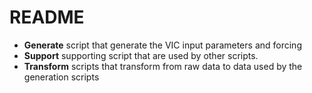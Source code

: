 # README

  * **Generate** script that generate the VIC input parameters and forcing
  * **Support** supporting script that are used by other scripts.
  * **Transform** scripts that transform from raw data to data used by the generation scripts
